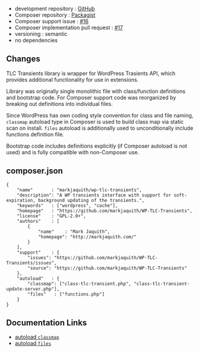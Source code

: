 <!---
title = TLC Transients
subtitle = case study
-->

 - development repository : [GitHub](https://github.com/markjaquith/WP-TLC-Transients)
 - Composer repository : [Packagist](https://packagist.org/packages/markjaquith/wp-tlc-transients)
 - Composer support issue : [#16](https://github.com/markjaquith/WP-TLC-Transients/issues/16)
 - Composer implementation pull request : [#17](https://github.com/markjaquith/WP-TLC-Transients/pull/17)
 - versioning : semantic
 - no dependencies

## Changes

TLC Transients library is wrapper for WordPress Trasients API, which provides additional functionality for use in extensions.

Library was originally single monolithic file with class/function definitions and bootstrap code. For Composer support code was reorganized by breaking out definitions into individual files.

Since WordPress has own coding style convention for class and file naming, `classmap` autoload type in Composer is used to build class map via static scan on install. `files` autoload is additionally used to unconditionally include functions definition file.  

Bootstrap code includes definitions explicitly (if Composer autoload is not used) and is fully compatible with non-Composer use.

## composer.json

	{
		"name"       : "markjaquith/wp-tlc-transients",
		"description": "A WP transients interface with support for soft-expiration, background updating of the transients.",
		"keywords"   : ["wordpress", "cache"],
		"homepage"   : "https://github.com/markjaquith/WP-TLC-Transients",
		"license"    : "GPL-2.0+",
		"authors"    : [
			{
				"name"    : "Mark Jaquith",
				"homepage": "http://markjaquith.com/"
			}
		],
		"support"    : {
			"issues": "https://github.com/markjaquith/WP-TLC-Transients/issues",
			"source": "https://github.com/markjaquith/WP-TLC-Transients"
		},
		"autoload"   : {
			"classmap": ["class-tlc-transient.php", "class-tlc-transient-update-server.php"],
			"files"   : ["functions.php"]
		}
	}

## Documentation Links

 - [autoload `classmap`](http://getcomposer.org/doc/04-schema.md#classmap)
 - [autoload `files`](http://getcomposer.org/doc/04-schema.md#files)